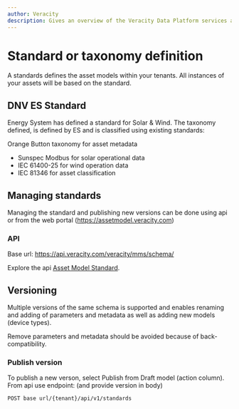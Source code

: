 ```yaml
---
author: Veracity
description: Gives an overview of the Veracity Data Platform services and related components.
---
```


# Standard or taxonomy definition
A standards defines the asset models within your tenants. All instances of your assets will be based on the standard.


## DNV ES Standard
Energy System has defined a standard for Solar & Wind. The taxonomy defined, is defined by ES and is classified using existing standards:

Orange Button taxonomy for asset metadata
- Sunspec Modbus for solar operational data
- IEC 61400-25 for wind operation data
- IEC 81346 for asset classification



## Managing standards
Managing the standard and publishing new versions can be done using api or from the web portal (https://assetmodel.veracity.com)

### API
Base url: https://api.veracity.com/veracity/mms/schema/

Explore the api [Asset Model Standard](https://developer.veracity.com/docs/section/api-explorer/76904bcb-1aaf-4a2f-8512-3af36fdadb2f/developerportal/DataFabric-MMS-Schema-API-swagger.json). 



## Versioning
Multiple versions of the same schema is supported and enables renaming and adding of parameters and metadata as well as adding new models (device types).

Remove parameters and metadata should be avoided because of back-compatibility.

### Publish version
To publish a new verson, select Publish from Draft model (action column). From api use endpoint: (and provide version in body)

```
POST base url/{tenant}/api/v1/standards
```
